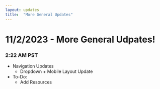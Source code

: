 ```yaml
---
layout: updates
title:  "More General Updates"
---
```

# 11/2/2023 - More General Udpates!
### 2:22 AM PST
- Navigation Updates
  - Dropdown + Mobile Layout Update
- To-Do:
  - Add Resources
